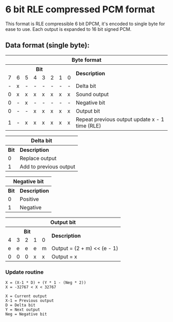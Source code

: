 # 6 bit RLE compressed PCM format

This format is RLE compressible 6 bit DPCM, it's encoded to single byte for ease to use.
Each output is expanded to 16 bit signed PCM.

## Data format (single byte):

<table>
	<tr>
		<th colspan="9" align="center">Byte format</th>
	</tr>
	<tr>
		<th colspan="8" align="center">Bit</th>
		<th rowspan="2" align="left">Description</th>
	</tr>
	<tr>
		<td>7</td>
		<td>6</td>
		<td>5</td>
		<td>4</td>
		<td>3</td>
		<td>2</td>
		<td>1</td>
		<td>0</td>
	</tr>
	<tr>
		<td>-</td> <td>x</td>
		<td>-</td> <td>-</td> <td>-</td> <td>-</td> <td>-</td> <td>-</td>
		<td>Delta bit</td>
	</tr>
	<tr>
		<td>0</td>
		<td>x</td> <td>x</td> <td>x</td> <td>x</td> <td>x</td> <td>x</td> <td>x</td>
		<td>Sound output</td>
	</tr>
	<tr>
		<td>0</td> <td>-</td> <td>x</td>
		<td>-</td> <td>-</td> <td>-</td> <td>-</td> <td>-</td>
		<td>Negative bit</td>
	</tr>
	<tr>
		<td>0</td> <td>-</td> <td>-</td>
		<td>x</td> <td>x</td> <td>x</td> <td>x</td> <td>x</td>
		<td>Output bit</td>
	</tr>
	<tr>
		<td>1</td>
		<td>-</td> <td>x</td> <td>x</td> <td>x</td> <td>x</td> <td>x</td> <td>x</td>
		<td>Repeat previous output update x - 1 time (RLE)</td>
	</tr>
</table>

<table>
	<tr>
		<th colspan="2" align="center">Delta bit</th>
	</tr>
	<tr>
		<th align="center">Bit</th>
		<th align="left">Description</th>
	</tr>
	<tr>
		<td>0</td>
		<td>Replace output</td>
	</tr>
	<tr>
		<td>1</td>
		<td>Add to previous output</td>
	</tr>
</table>

<table>
	<tr>
		<th colspan="2" align="center">Negative bit</th>
	</tr>
	<tr>
		<th align="center">Bit</th>
		<th align="left">Description</th>
	</tr>
	<tr>
		<td>0</td>
		<td>Positive</td>
	</tr>
	<tr>
		<td>1</td>
		<td>Negative</td>
	</tr>
</table>

<table>
	<tr>
		<th colspan="6" align="center">Output bit</th>
	</tr>
	<tr>
		<th colspan="5" align="center">Bit</th>
		<th rowspan="2" align="left">Description</th>
	</tr>
	<tr>
		<td>4</td>
		<td>3</td>
		<td>2</td>
		<td>1</td>
		<td>0</td>
	</tr>
	<tr>
		<td>e</td> <td>e</td> <td>e</td> <td>e</td>
		<td>m</td>
		<td>Output = (2 + m) << (e - 1)</td>
	</tr>
	<tr>
		<td>0</td> <td>0</td> <td>0</td>
		<td>x</td> <td>x</td>
		<td>Output = x</td>
	</tr>
</table>


### Update routine

	X = (X-1 * D) + (Y * 1 - (Neg * 2))
	X = -32767 < X < 32767

	X = Current output
	X-1 = Previous output
	D = Delta bit
	Y = Next output
	Neg = Negative bit
